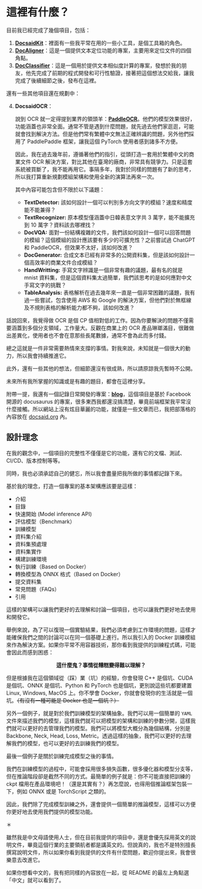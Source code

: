 # 這裡有什麼？

目前我已經完成了幾個項目，包括：

1. [**DocsaidKit**](https://github.com/DocsaidLab/DocsaidKit)：裡面有一些我平常在用的一些小工具，是個工具箱的角色。
2. [**DocAligner**](https://github.com/DocsaidLab/DocAligner)：這是一個提供文本定位功能的專案，主要用來定位文件的四個角點。
3. [**DocClassifier**](https://github.com/DocsaidLab/DocClassifier)：這是一個用於提供文本相似度計算的專案，發想於我的朋友，他先完成了前期的程式開發和可行性驗證，接著把這個想法交給我，讓我完成了後續細節之後，發布在這裡。

還有一些其他項目還在規劃中：

4. **DocsaidOCR**：

    說到 OCR 就一定得提到業界的領頭羊：[**PaddleOCR**](https://github.com/PaddlePaddle/PaddleOCR)。他們的模型效果很好，功能涵蓋也非常全面。通常不管是遇到什麼問題，就先過去他們家逛逛，可能就會找到解決方法。但是他們常有繁體中文無法正確辨識的問題，另外他們採用了 PaddlePaddle 框架，讓我這個 PyTorch 使用者感到諸多不方便。

    因此，我在過去幾年前，遵循著他們的指引，從頭打造一套用於繁體中文的商業文件 OCR 解決方案，對比其他在臺灣的廠商，非常具有競爭力。只是這套系統被買斷了，我不能再用它。事隔多年，我對於同樣的問題有了新的思考，所以我打算重新規劃模組架構和使用全新的演算法再來一次。

    其中內容可能包含但不限於以下議題：

      - **TextDetector:** 該如何設計一個可以判別多方向文字的模組？速度和精度能不能兼得？
      - **TextRecognizer:** 原本模型僅涵蓋中日韓表意文字共 3 萬字，能不能擴充到 10 萬字？資料該去哪裡找？
      - **DocVQA:** 面對一份結構複雜的文件，我們該如何設計一個可以回答問題的模組？這個模組的設計應該要有多少的可擴充性？之前嘗試過 ChatGPT 和 PaddleOCR，但效果不太好，該如何改進？
      - **DocGenerator:** 合成文本已經有非常多的公開資料集，但是該如何設計一個高效率的商業文件合成模組？
      - **HandWritting:** 手寫文字辨識是一個非常有趣的議題，最有名的就是 mnist 資料集，但是這個資料集太過簡單，我們該思考的是如何應對中文手寫文字的挑戰？
      - **TableAnalysis:** 表格解析在過去幾年來一直是一個非常困難的議題，我有過一些嘗試，包含使用 AWS 和 Google 的解決方案，但他們對於無框線及不規則表格的解析能力都不夠，該如何改進？

話說回來，我覺得做 OCR 是個 CP 值相對低的工作。因為你要解決的問題不僅需要涵蓋到多個分支領域，工作量大。反觀在商業上的 OCR 產品琳瑯滿目，很難做出差異化，使用者也不會在意那些長尾數據，通常不會為此而多付錢。

總之這就是一件非常需要熱情來支撐的事情。對我來說，未知就是一個很大的動力，所以我會持續推進它。

此外，還有一些其他的想法，但細節還沒有很成熟，所以請原諒我先暫時不公開。

未來所有我所掌握的知識或是有趣的題目，都會在這裡分享。

附帶一提，我還有一個記錄日常開發的專案：[**blog**](https://github.com/DocsaidLab/blog)，這個項目是基於 Facebook 開源的 docusaurus 的專案，很多東西我都還沒搞清楚，畢竟前端框架我平常沒什麼接觸。所以網站上沒有炫目華麗的功能，就僅是一些文章而已，我把部落格的內容放在 [docsaid.org](https://docsaid.org) 內。

## 設計理念

在我的觀念中，一個項目的完整性不僅僅是它的功能，還有它的文檔、測試、CI/CD、版本控制等等。

同時，我也必須承認自己的健忘，所以我會盡量把我所做的事情都記錄下來。

基於我的理念，打造一個專案的基本架構應該要是這樣：

  - 介紹
  - 目錄
  - 快速開始 (Model inference API)
  - 評估模型（Benchmark）
  - 訓練模型
  - 資料集介紹
  - 資料集預處理
  - 資料集實作
  - 構建訓練環境
  - 執行訓練（Based on Docker）
  - 轉換模型為 ONNX 格式（Based on Docker）
  - 提交資料集
  - 常見問題（FAQs）
  - 引用

這樣的架構可以讓我們更好的去理解和討論一個項目，也可以讓我們更好地去使用和開發它。

舉例來說，為了可以復現一個實驗結果，我們必須考慮到工作環境的問題，這樣才能確保我們之間的討論可以在同一個基礎上進行。所以我引入的 Docker 訓練模組來作為解決方案。如果你平常不用容器技術，那你看到我提供的訓練程式碼，可能會因此而感到困惑：

<div align="center">

**這什麼鬼？事情從糟糕變得難以理解？**

</div>


但是根據我在這個領域從（踩）業（坑）的經驗，你會發現 C++ 是個坑、CUDA 是個坑、ONNX 是個坑、Python 和 PyTorch 也是個坑，更別說這些坑都要建置 Linux, Windows, MacOS 上。你不學會 Docker，你就會發現你的生活就是一個坑。~~（有沒有一種可能是 Docker 也是一個坑？）~~

另外一個例子，就是對於我們訓練模型的架構抽象。我們可以用一個簡單的 `YAML` 文件來描述我們的模型，這樣我們就可以把模型的架構和訓練的參數分開，這樣我們就可以更好的去管理我們的模型。我們可以將模型大概分為幾個結構，分別是 Backbone, Neck, Head, Loss, Metric。透過這樣的抽象，我們可以更好的去理解我們的模型，也可以更好的去訓練我們的模型。

最後一個例子是關於訓練完成模型之後的事情。

我們在訓練模型的過程中，可能會採用很多損失函數，很多優化器和模型分支等，但在推論階段卻是截然不同的方式。最簡單的例子就是：你不可能直接把訓練的 ckpt 檔用在產品環境吧！（還是其實有？）再怎麼說，也得用個推論框架包裝一下，例如 ONNX 或是 TorchScript 之類的。

因此，我們除了完成模型訓練之外，還會提供一個簡單的推論模型，這樣可以方便你更好地去使用我們提供的模型功能。

＊

雖然我是中文母語使用人士，但在目前我提供的項目中，還是會優先採用英文的說明文件，畢竟這個行業的主要領航者都是講英文的。但說真的，我也不是特別擅長撰寫說明文件，所以如果你看到我提供的文件有什麼問題，歡迎你提出來，我會很樂意去改進它。

如果你想看中文的，我有把同樣的內容放在一起，從 README 的最左上角點選「中文」就可以看到了。
